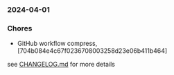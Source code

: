 ### 2024-04-01

### Chores
+ GitHub workflow compress, [704b084e4c67f0236708003258d23e06b411b464]

see <a href='https://github.com/mrjackwills/leafcast_pi/blob/main/CHANGELOG.md'>CHANGELOG.md</a> for more details
